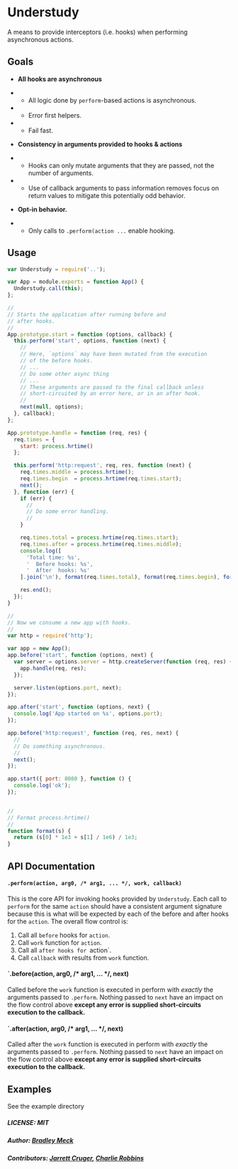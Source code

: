 # Understudy

A means to provide interceptors (i.e. hooks) when performing asynchronous actions.

## Goals

* **All hooks are asynchronous**
* * All logic done by `perform`-based actions is asynchronous.
* * Error first helpers.
* * Fail fast.

* **Consistency in arguments provided to hooks & actions**
* * Hooks can only mutate arguments that they are passed, not the number of arguments.
* * Use of callback arguments to pass information removes focus on return values to mitigate this potentially odd behavior.

* **Opt-in behavior.**
* * Only calls to `.perform(action ...` enable hooking.

## Usage

``` js
var Understudy = require('..');

var App = module.exports = function App() {
  Understudy.call(this);
};

//
// Starts the application after running before and
// after hooks.
//
App.prototype.start = function (options, callback) {
  this.perform('start', options, function (next) {
    //
    // Here, `options` may have been mutated from the execution
    // of the before hooks.
    // ...
    // Do some other async thing
    // ...
    // These arguments are passed to the final callback unless
    // short-circuited by an error here, or in an after hook.
    //
    next(null, options);
  }, callback);
};

App.prototype.handle = function (req, res) {
  req.times = {
    start: process.hrtime()
  };

  this.perform('http:request', req, res, function (next) {
    req.times.middle = process.hrtime();
    req.times.begin  = process.hrtime(req.times.start);
    next();
  }, function (err) {
    if (err) {
      //
      // Do some error handling.
      //
    }

    req.times.total = process.hrtime(req.times.start);
    req.times.after = process.hrtime(req.times.middle);
    console.log([
      'Total time: %s',
      '  Before hooks: %s',
      '  After  hooks: %s'
    ].join('\n'), format(req.times.total), format(req.times.begin), format(req.times.after));

    res.end();
  });
}

//
// Now we consume a new app with hooks.
//
var http = require('http');

var app = new App();
app.before('start', function (options, next) {
  var server = options.server = http.createServer(function (req, res) {
    app.handle(req, res);
  });

  server.listen(options.port, next);
});

app.after('start', function (options, next) {
  console.log('App started on %s', options.port);
});

app.before('http:request', function (req, res, next) {
  //
  // Do something asynchronous.
  //
  next();
});

app.start({ port: 8080 }, function () {
  console.log('ok');
});


//
// Format process.hrtime()
//
function format(s) {
  return (s[0] * 1e3 + s[1] / 1e6) / 1e3;
}
```

## API Documentation

#### `.perform(action, arg0, /* arg1, ... */, work, callback)`

This is the core API for invoking hooks provided by `Understudy`. Each call to `perform` for the same `action` should have a consistent argument signature because this is what will be expected by each of the before and after hooks for the `action`. The overall flow control is:

1. Call all `before` hooks for `action`.
2. Call `work` function for `action`.
3. Call all `after hooks for `action`.
4. Call `callback` with results from `work` function.

#### `.before(action, arg0, /* arg1, ... */, next)

Called before the `work` function is executed in perform with _exactly_ the arguments passed to `.perform`. Nothing passed to `next` have an impact on the flow control above **except any error is supplied short-circuits execution to the callback.**

#### `.after(action, arg0, /* arg1, ... */, next)

Called after the `work` function is executed in perform with _exactly_ the arguments passed to `.perform`. Nothing passed to `next` have an impact on the flow control above **except any error is supplied short-circuits execution to the callback.**

## Examples

See the example directory

##### LICENSE: MIT
##### Author: [Bradley Meck](https://github.com/bmeck)
##### Contributors: [Jarrett Cruger](https://github.com/jcrugzz), [Charlie Robbins](https://github.com/indexzero)
